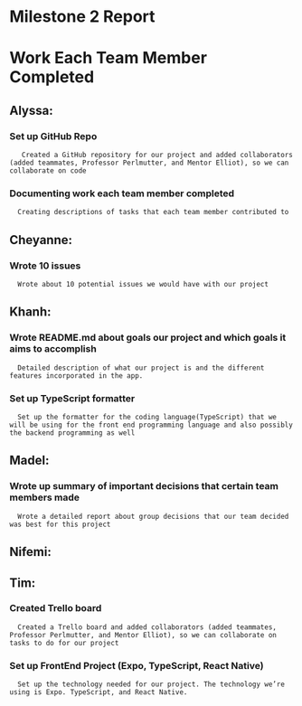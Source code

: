 # Milestone 2 Report



# Work Each Team Member Completed

## Alyssa: 
### Set up GitHub Repo
       Created a GitHub repository for our project and added collaborators (added teammates, Professor Perlmutter, and Mentor Elliot), so we can          collaborate on code
### Documenting work each team member completed 
      Creating descriptions of tasks that each team member contributed to
   
## Cheyanne: 
### Wrote 10 issues 
      Wrote about 10 potential issues we would have with our project


## Khanh: 
### Wrote README.md about goals our project and which goals it aims to accomplish 
      Detailed description of what our project is and the different features incorporated in the app. 
### Set up TypeScript formatter
      Set up the formatter for the coding language(TypeScript) that we will be using for the front end programming language and also possibly            the backend programming as well
 
## Madel: 
### Wrote up summary of important decisions that certain team members made 
      Wrote a detailed report about group decisions that our team decided was best for this project
      
## Nifemi:


## Tim: 
### Created Trello board 
      Created a Trello board and added collaborators (added teammates, Professor Perlmutter, and Mentor Elliot), so we can collaborate on tasks to do for our project 
### Set up FrontEnd Project (Expo, TypeScript, React Native)
      Set up the technology needed for our project. The technology we’re using is Expo. TypeScript, and React Native. 
